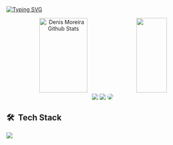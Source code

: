 [![Typing SVG](https://readme-typing-svg.herokuapp.com/?color=cccccc&size=35&center=true&vCenter=true&width=1000&lines=Hello,+My+name+is+Denis+Moreira!;I'm+a+Software+Developer;Welcome+to+my+Github!+:%29)](https://git.io/typing-svg)

<div align="center">  
  <img width="50%" height="195px" src="https://github-readme-stats.vercel.app/api?username=Denis-moreira98&show_icons=true&count_private=true&hide_border=true&title_color=4b95fd&icon_color=4b95fd&text_color=eeeeee&bg_color=0d1117" alt="Denis Moreira Github Stats" /> 
  <img width="40%" height="195px" src="https://github-readme-stats.vercel.app/api/top-langs/?username=Denis-moreira98&layout=compact&hide_border=true&title_color=4b95fd&text_color=ffffff&bg_color=0d1117" />
</div>

<div align="center">
<a href="https://denis-moreira-portfolio.vercel.app/" target="_blank"><img src="https://img.shields.io/badge/-Portfolio-000000?style=for-the-badge&logo=&logoColor=" target="_blank"></a>
<a href = "mailto:denis.moreira98@outlook.com"><img src="https://img.shields.io/badge/Microsoft_Outlook-0078D4?style=for-the-badge&logo=microsoft-outlook&logoColor=white" target="_blank"></a>
<a href="https://www.linkedin.com/in/denismoreira/" target="_blank"><img src="https://img.shields.io/badge/-LinkedIn-%230077B5?style=for-the-badge&logo=linkedin&logoColor=white" style="border-radius: 30px" target="_blank"></a>
</div>

<h2> 🛠 &nbsp;Tech Stack</h2>

   <div style="display: flex"><br/>

   <a href="https://skillicons.dev">
   <img src="https://skillicons.dev/icons?i=typescript,js,react,next,vite,redux,nodejs,html,css,sass,tailwind,styledcomponents,bootstrap,mysql,firebase,postgres,vercel,figma,github,git"/></a></p>
   
   </div>
